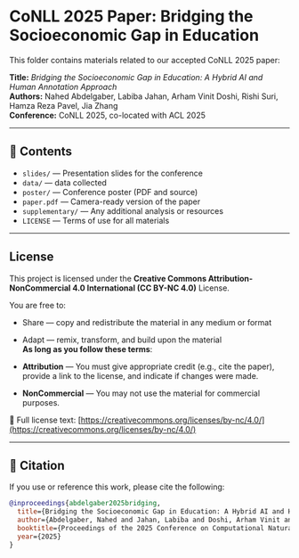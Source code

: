 # CoNLL 2025 Paper: Bridging the Socioeconomic Gap in Education

This folder contains materials related to our accepted CoNLL 2025 paper:

**Title:** _Bridging the Socioeconomic Gap in Education: A Hybrid AI and Human Annotation Approach_  
**Authors:** Nahed Abdelgaber, Labiba Jahan, Arham Vinit Doshi, Rishi Suri, Hamza Reza Pavel, Jia Zhang  
**Conference:** CoNLL 2025, co-located with ACL 2025

---

## 📄 Contents

- `slides/` — Presentation slides for the conference
- `data/` — data collected
- `poster/` — Conference poster (PDF and source)
- `paper.pdf` — Camera-ready version of the paper
- `supplementary/` — Any additional analysis or resources
- `LICENSE` — Terms of use for all materials

---

## License

This project is licensed under the **Creative Commons Attribution-NonCommercial 4.0 International (CC BY-NC 4.0)** License.

You are free to:

- Share — copy and redistribute the material in any medium or format
- Adapt — remix, transform, and build upon the material  
**As long as you follow these terms**:

- **Attribution** — You must give appropriate credit (e.g., cite the paper), provide a link to the license, and indicate if changes were made.
- **NonCommercial** — You may not use the material for commercial purposes.

🔗 Full license text: [https://creativecommons.org/licenses/by-nc/4.0/](https://creativecommons.org/licenses/by-nc/4.0/)

---
## 🔖 Citation

If you use or reference this work, please cite the following:

```bibtex
@inproceedings{abdelgaber2025bridging,
  title={Bridging the Socioeconomic Gap in Education: A Hybrid AI and Human Annotation Approach},
  author={Abdelgaber, Nahed and Jahan, Labiba and Doshi, Arham Vinit and Suri, Rishi and Pavel, Hamza Reza and Zhang, Jia},
  booktitle={Proceedings of the 2025 Conference on Computational Natural Language Learning (CoNLL)},
  year={2025}
}
